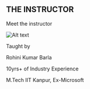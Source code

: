 
## THE INSTRUCTOR

Meet the instructor

![Alt text](https://avatars.githubusercontent.com/u/18045055?v=4)

Taught by

Rohini Kumar Barla

10yrs+ of Industry Experience

M.Tech IIT Kanpur, Ex-Microsoft